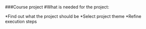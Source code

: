 ###Course project
#What is needed for the project:

*Find out what the project should be
*Select project theme
*Refine execution steps